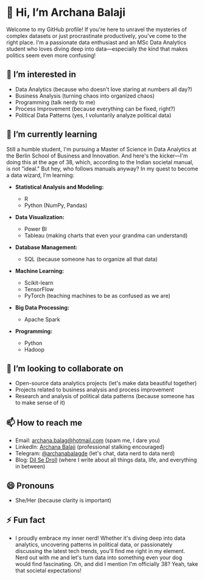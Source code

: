 # 👋 Hi, I’m Archana Balaji

Welcome to my GitHub profile! If you're here to unravel the mysteries of complex datasets or just procrastinate productively, you've come to the right place. I'm a passionate data enthusiast and an MSc Data Analytics student who loves diving deep into data—especially the kind that makes politics seem even more confusing!

## 👀 I’m interested in
- Data Analytics (because who doesn't love staring at numbers all day?)
- Business Analysis (turning chaos into organized chaos)
- Programming (talk nerdy to me)
- Process Improvement (because everything can be fixed, right?)
- Political Data Patterns (yes, I voluntarily analyze political data)

## 🌱 I’m currently learning
Still a humble student, I'm pursuing a Master of Science in Data Analytics at the Berlin School of Business and Innovation. And here's the kicker—I'm doing this at the age of 38, which, according to the Indian societal manual, is not "ideal." But hey, who follows manuals anyway? In my quest to become a data wizard, I'm learning:

- **Statistical Analysis and Modeling:**
  - R
  - Python (NumPy, Pandas)

- **Data Visualization:**
  - Power BI
  - Tableau (making charts that even your grandma can understand)

- **Database Management:**
  - SQL (because someone has to organize all that data)

- **Machine Learning:**
  - Scikit-learn
  - TensorFlow
  - PyTorch (teaching machines to be as confused as we are)

- **Big Data Processing:**
  - Apache Spark

- **Programming:**
  - Python
  - Hadoop

## 💞️ I’m looking to collaborate on
- Open-source data analytics projects (let's make data beautiful together)
- Projects related to business analysis and process improvement
- Research and analysis of political data patterns (because someone has to make sense of it)

## 📫 How to reach me
- Email: [archana.balag@hotmail.com](mailto:archana.balag@hotmail.com) (spam me, I dare you)
- LinkedIn: [Archana Balaji](https://www.linkedin.com/in/archanabalag) (professional stalking encouraged)
- Telegram: [@archanabalagde](https://t.me/archanabalagde) (let's chat, data nerd to data nerd)
- Blog: [Dil Se Droll](https://wordpress.com/view/dilsedroll.wordpress.com) (where I write about all things data, life, and everything in between)

## 😄 Pronouns
- She/Her (because clarity is important)

## ⚡ Fun fact
- I proudly embrace my inner nerd! Whether it's diving deep into data analytics, uncovering patterns in political data, or passionately discussing the latest tech trends, you'll find me right in my element. Nerd out with me and let's turn data into something even your dog would find fascinating. Oh, and did I mention I'm officially 38? Yeah, take that societal expectations!

<!---
archana-balag/archana-balag is a ✨ special ✨ repository because its `README.md` (this file) appears on your GitHub profile.
You can click the Preview link to take a look at your changes.
--->
